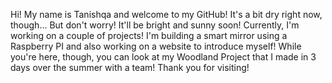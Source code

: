 Hi!
My name is Tanishqa and welcome to my GitHub!
It's a bit dry right now, though...
But don't worry! It'll be bright and sunny soon! 
Currently, I'm working on a couple of projects! I'm building a smart mirror using a Raspberry PI and also working on a website to introduce myself!
While you're here, though, you can look at my Woodland Project that I made in 3 days over the summer with a team!
Thank you for visiting!

<!---
tpuhan/tpuhan is a ✨ special ✨ repository because its `README.md` (this file) appears on your GitHub profile.
You can click the Preview link to take a look at your changes.
--->
